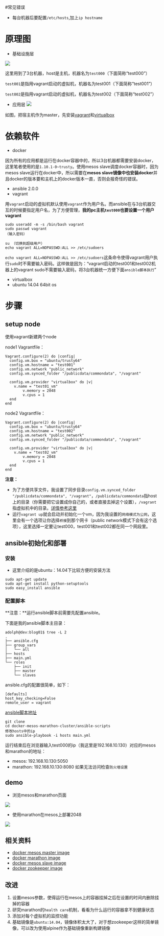 #常见错误
- 每台机器后要配置`/etc/hosts`,加上`ip hostname`

# 原理图
- 基础设施层

![](http://7xo6ve.com1.z0.glb.clouddn.com/cluster-architecure.png)

这里用到了3台机器，host是主机，机器名为`test000`（下面简称“test000”）

`test001`是指用vagrant启动的虚拟机，机器名为test001（下面简称“test001”）

`test002`是指用vagrant启动的虚拟机，机器名为test002（下面简称“test002”）

- 应用层
![](http://7xo6ve.com1.z0.glb.clouddn.com/app-architecure.svg)

如图，把宿主机作为master，先安装[vagrant](https://www.vagrantup.com/downloads.html)和[virtualbox](https://www.virtualbox.org/wiki/Downloads)

# 依赖软件
- docker

因为所有的应用都是运行在docker容器中的，所以3台机器都需要安装docker，这里笔者使用的是`1.10.1-0~trusty`。使用mesos slave调度docker容器时，因为mesos slave运行在docker中，所以需要在**mesos slave镜像中也安装docker**并且docker的版本要和主机上的docker版本一直，否则会报奇怪的错误。

- ansible 2.0.0
- vagrant

用`vagrant`启动的虚拟机默认使用`vagrant`作为用户名。而ansible在与3台机器交互的时候要指定用户名，为了方便管理，**我的pc主机`test000`也要设置一个用户vagrant**

```
sudo useradd -m -s /bin/bash vagrant
sudo passwd vagrant
（输入密码）

su （切换到超级用户）
echo vagrant ALL=NOPASSWD:ALL >> /etc/sudoers
```
`echo vagrant ALL=NOPASSWD:ALL >> /etc/sudoers`这条命令使得vagrant用户执行`sudo`时不需要输入密码。这样做是因为：“vagrant启动的test001和test002机器上的vagrant sudo不需要输入密码，将3台机器统一方便下面`ansible脚本执行`”

- virtualbox
- ubuntu 14.04 64bit os

# 步骤
## setup node
使用vagrant新建两个node

node1 Vagrantfile：
```
Vagrant.configure(2) do |config|
  config.vm.box = "ubuntu/trusty64"
  config.vm.hostname = "test001"
  config.vm.network "public_network"
  config.vm.synced_folder "/publicdata/commondata", "/vagrant"

  config.vm.provider "virtualbox" do |v|
    v.name = "test01_vm"
        v.memory = 2048
        v.cpus = 1
  end
end
```

node2 Vagrantfile：
```
Vagrant.configure(2) do |config|
  config.vm.box = "ubuntu/trusty64"
  config.vm.hostname = "test002"
  config.vm.network "public_network"
  config.vm.synced_folder "/publicdata/commondata", "/vagrant"

  config.vm.provider "virtualbox" do |v|
    v.name = "test02_vm"
        v.memory = 2048
        v.cpus = 1
  end
end
```

**注意：**

- 为了方便共享文件，我设置了同步目录`config.vm.synced_folder "/publicdata/commondata", "/vagrant"`，`/publicdata/commondata`指host上的目录（你需要把它设置成你自己的，或者直接去掉这个设置），`/vagrant`指虚拟机中的目录。[详情参考这里](https://www.vagrantup.com/docs/synced-folders/basic_usage.html)
- 运行`vagrant up`就会启动并初始化一个vm，因为我设置的`网络模式为公网`，这里会有一个选项让你选择`桥接`到那个网卡（public network模式下会有这个选项），这里选择一定要让test000，test001和test002都在同一个网段里。

## ansible初始化和部署
### 安装
- 这里介绍的是ubuntu：14.04下比较方便的安装方法

```
sudo apt-get update
sudo apt-get install python-setuptools
sudo easy_install ansible
```

### 配置脚本
**注意：**运行ansible脚本前需要先配置ansible。

下面是我的ansible脚本主目录：
```
adolph@dev:blog01$ tree -L 2
.
├── ansible.cfg
├── group_vars
│   └── all
├── hosts
├── main.yml
└── roles
    ├── init
    ├── master
    └── slaves
```
ansible.cfg的配置很简单，如下：
```
[defaults]
host_key_checking=False
remote_user = vagrant
```

[ansible脚本地址](https://github.com/DHOPL/docker-mesos-marathon-cluster/tree/master/ansible-scripts)

```
git clone
cd docker-mesos-marathon-cluster/ansible-scripts
修改hosts中的ip
sudo ansible-playbook -i hosts main.yml
```

运行结束后在浏览器输入test000的ip（我这里是192.168.10.130）对应的mesos和marathon的地址：

- mesos: 192.168.10.130:5050
- marathon: 192.168.10.130:8080
如果无法访问检查`防火墙设置`

## demo
- 浏览mesos和marathon页面

![](http://7xo6ve.com1.z0.glb.clouddn.com/demo01.gif)

- 使用marathon在mesos上部署2048

![](http://7xo6ve.com1.z0.glb.clouddn.com/demo02.gif)


## 相关资料
- [docker mesos master image](https://github.com/DHOPL/docker-mesos)
- [docker marathon image](https://github.com/DHOPL/docker-marathon)
- [docker mesos slave image](https://github.com/DHOPL/mesos_slave)
- [docker zookeeper image](https://github.com/DHOPL/docker-zookeeper)

## 改进
1. 设置mesos参数，使得运行在mesos上的容器挂掉之后在设置的时间内删除挂掉的容器
2. 研究marathon的`health care`机制，看看为什么运行的容器拿不到健康状态
3. 添加对每个虚拟机的监控功能
4. 基础镜像是`ubuntu:14.04`，镜像体积太大了，对于想zookeeper这样的简单镜像，可以改为使用alpine作为基础镜像重新构建镜像
